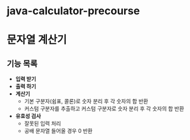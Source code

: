 # java-calculator-precourse
# 문자열 계산기
## 기능 목록
- **입력 받기**
- **출력 하기**
- **계산기**
  - 기본 구분자(쉼표, 콜론)로 숫자 분리 후 각 숫자의 합 반환
  - 커스텀 구분자를 추출하고 커스텀 구분자로 숫자 분리 후 각 숫자의 합 반환
- **유효성 검사**
  - 잘못된 입력 처리
  - 공배 문자열 들어올 경우 0 반환
